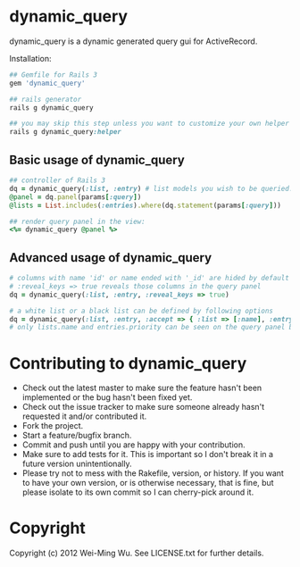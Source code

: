 # dynamic_query

dynamic_query is a dynamic generated query gui for ActiveRecord.

Installation:

``` ruby
## Gemfile for Rails 3
gem 'dynamic_query'

## rails generator
rails g dynamic_query

## you may skip this step unless you want to customize your own helper
rails g dynamic_query:helper
```

## Basic usage of dynamic_query

``` ruby
## controller of Rails 3
dq = dynamic_query(:list, :entry) # list models you wish to be queried. e.g. List => :list, AbcDef => :abc_def
@panel = dq.panel(params[:query])
@lists = List.includes(:entries).where(dq.statement(params[:query]))

## render query panel in the view:
<%= dynamic_query @panel %>
```

## Advanced usage of dynamic_query

``` ruby
# columns with name 'id' or name ended with '_id' are hided by default
# :reveal_keys => true reveals those columns in the query panel
dq = dynamic_query(:list, :entry, :reveal_keys => true)

# a white list or a black list can be defined by following options
dq = dynamic_query(:list, :entry, :accept => { :list => [:name], :entry => [:title, :priority] }, :reject => { :entry => [:title] })
# only lists.name and entries.priority can be seen on the query panel because the white list gets higher precedence than the black list
```

# Contributing to dynamic_query
 
* Check out the latest master to make sure the feature hasn't been implemented or the bug hasn't been fixed yet.
* Check out the issue tracker to make sure someone already hasn't requested it and/or contributed it.
* Fork the project.
* Start a feature/bugfix branch.
* Commit and push until you are happy with your contribution.
* Make sure to add tests for it. This is important so I don't break it in a future version unintentionally.
* Please try not to mess with the Rakefile, version, or history. If you want to have your own version, or is otherwise necessary, that is fine, but please isolate to its own commit so I can cherry-pick around it.

# Copyright

Copyright (c) 2012 Wei-Ming Wu. See LICENSE.txt for
further details.


